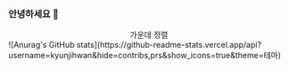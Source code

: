 ### 안녕하세요 👋
<div align="center">
  가운데 정렬
</div>
![Anurag's GitHub stats](https://github-readme-stats.vercel.app/api?username=kyunjihwan&hide=contribs,prs&show_icons=true&theme=테마)
